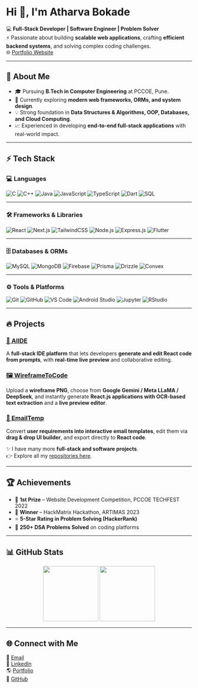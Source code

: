 # Hi 👋, I'm Atharva Bokade  

💻 **Full-Stack Developer | Software Engineer | Problem Solver**  
⚡ Passionate about building **scalable web applications**, crafting **efficient backend systems**, and solving complex coding challenges.  
🌐 [Portfolio Website](https://atharva-portfolio.vercel.app)  

---

## 🚀 About Me  
- 🎓 Pursuing **B.Tech in Computer Engineering** at PCCOE, Pune.  
- 🌱 Currently exploring **modern web frameworks, ORMs, and system design**.  
- 💡 Strong foundation in **Data Structures & Algorithms, OOP, Databases, and Cloud Computing**.  
- 📈 Experienced in developing **end-to-end full-stack applications** with real-world impact.  

---

## ⚡ Tech Stack  

### 💻 Languages  
![C](https://img.shields.io/badge/C-00599C?style=for-the-badge&logo=c&logoColor=white)
![C++](https://img.shields.io/badge/C++-00599C?style=for-the-badge&logo=cplusplus&logoColor=white)
![Java](https://img.shields.io/badge/Java-007396?style=for-the-badge&logo=java&logoColor=white)
![JavaScript](https://img.shields.io/badge/JavaScript-F7DF1E?style=for-the-badge&logo=javascript&logoColor=black)
![TypeScript](https://img.shields.io/badge/TypeScript-3178C6?style=for-the-badge&logo=typescript&logoColor=white)
![Dart](https://img.shields.io/badge/Dart-0175C2?style=for-the-badge&logo=dart&logoColor=white)
![SQL](https://img.shields.io/badge/SQL-4479A1?style=for-the-badge&logo=postgresql&logoColor=white)

---

### 🛠️ Frameworks & Libraries  
![React](https://img.shields.io/badge/React-61DAFB?style=for-the-badge&logo=react&logoColor=black)
![Next.js](https://img.shields.io/badge/Next.js-000000?style=for-the-badge&logo=nextdotjs&logoColor=white)
![TailwindCSS](https://img.shields.io/badge/TailwindCSS-38B2AC?style=for-the-badge&logo=tailwind-css&logoColor=white)
![Node.js](https://img.shields.io/badge/Node.js-339933?style=for-the-badge&logo=node-dot-js&logoColor=white)
![Express.js](https://img.shields.io/badge/Express.js-000000?style=for-the-badge&logo=express&logoColor=white)
![Flutter](https://img.shields.io/badge/Flutter-02569B?style=for-the-badge&logo=flutter&logoColor=white)

---

### 🗄️ Databases & ORMs  
![MySQL](https://img.shields.io/badge/MySQL-4479A1?style=for-the-badge&logo=mysql&logoColor=white)
![MongoDB](https://img.shields.io/badge/MongoDB-47A248?style=for-the-badge&logo=mongodb&logoColor=white)
![Firebase](https://img.shields.io/badge/Firebase-FFCA28?style=for-the-badge&logo=firebase&logoColor=black)
![Prisma](https://img.shields.io/badge/Prisma-2D3748?style=for-the-badge&logo=prisma&logoColor=white)
![Drizzle](https://img.shields.io/badge/Drizzle-FFEC19?style=for-the-badge&logo=drizzle&logoColor=black)
![Convex](https://img.shields.io/badge/Convex-1B1F23?style=for-the-badge&logo=convex&logoColor=white)

---

### ⚙️ Tools & Platforms  
![Git](https://img.shields.io/badge/Git-F05032?style=for-the-badge&logo=git&logoColor=white)
![GitHub](https://img.shields.io/badge/GitHub-181717?style=for-the-badge&logo=github&logoColor=white)
![VS Code](https://img.shields.io/badge/VS%20Code-0078D4?style=for-the-badge&logo=visual-studio-code&logoColor=white)
![Android Studio](https://img.shields.io/badge/Android%20Studio-3DDC84?style=for-the-badge&logo=android-studio&logoColor=white)
![Jupyter](https://img.shields.io/badge/Jupyter-F37626?style=for-the-badge&logo=jupyter&logoColor=white)
![RStudio](https://img.shields.io/badge/RStudio-75AADB?style=for-the-badge&logo=rstudio&logoColor=white)

---

## 🔥 Projects  

### [🚀 AIIDE](https://github.com/empsloc/)  
A **full-stack IDE platform** that lets developers **generate and edit React code from prompts**, with **real-time live preview** and collaborative editing.  

### [🖼️ WireframeToCode](https://github.com/empsloc/WireframeToCode)  
Upload a **wireframe PNG**, choose from **Google Gemini / Meta LLaMA / DeepSeek**, and instantly generate **React.js applications with OCR-based text extraction** and a **live preview editor**.  

### [📧 EmailTemp](https://github.com/empsloc/ai-email-template)  
Convert **user requirements into interactive email templates**, edit them via **drag & drop UI builder**, and export directly to **React code**.  

✨ I have many more **full-stack and software projects**.  
👉 Explore all my [repositories here](https://github.com/empsloc?tab=repositories).  

---

## 🏆 Achievements  
- 🥇 **1st Prize** – Website Development Competition, PCCOE TECHFEST 2022  
- 🥇 **Winner** – HackMatrix Hackathon, ARTIMAS 2023  
- ⭐ **5-Star Rating in Problem Solving (HackerRank)**  
- 🔹 **250+ DSA Problems Solved** on coding platforms  

---

## 📊 GitHub Stats  

<p align="center">
  <img height="150em" src="https://github-readme-stats.vercel.app/api?username=empsloc&show_icons=true&theme=radical" />
  <img height="150em" src="https://github-readme-stats.vercel.app/api/top-langs/?username=empsloc&layout=compact&theme=radical"/>
</p>

---

## 🌐 Connect with Me  

📧 [Email](mailto:atharva0bokade@gmail.com)  
💼 [LinkedIn](https://www.linkedin.com/in/atharva-bokade-249871226/)  
🌎 [Portfolio](https://atharva-portfolio.vercel.app)  
🐙 [GitHub](https://github.com/empsloc)  
